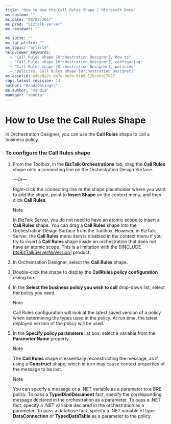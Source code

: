 ```yaml
---
title: "How to Use the Call Rules Shape | Microsoft Docs"
ms.custom: ""
ms.date: "06/08/2017"
ms.prod: "biztalk-server"
ms.reviewer: ""

ms.suite: ""
ms.tgt_pltfrm: ""
ms.topic: "article"
helpviewer_keywords: 
  - "Call Rules shape [Orchestration Designer], how to"
  - "Call Rules shape [Orchestration Designer], configuring"
  - "Call Rules shape [Orchestration Designer], policies"
  - "policies, Call Rules shape [Orchestration Designer]"
ms.assetid: e4bc8a2c-de7e-4e3a-81b8-12bcebb17d27
caps.latest.revision: 13
author: "MandiOhlinger"
ms.author: "mandia"
manager: "anneta"
---
```

# How to Use the Call Rules Shape
In Orchestration Designer, you can use the **Call Rules** shape to call a business policy.  
  
### To configure the Call Rules shape  
  
1. From the Toolbox, in the **BizTalk Orchestrations** tab, drag the **Call Rules** shape onto a connecting line on the Orchestration Design Surface.  
  
    —Or—  
  
    Right-click the connecting line or the shape placeholder where you want to add the shape, point to **Insert Shape** on the context menu, and then click **Call Rules**.  
  
   > [!NOTE]
   >  In BizTalk Server, you do not need to have an atomic scope to insert a <strong>Call Rules</strong> shape. You can drag a <strong>Call Rules</strong> shape into the Orchestration Design Surface from the Toolbox. However, in BizTalk Server, the <strong>Call Rules</strong> menu item is disabled in the context menu if you try to insert a <strong>Call Rules</strong> shape inside an orchestration that does not have an atomic scope. This is a limitation with the [!INCLUDE [btsBizTalkServerNoVersion](../includes/btsbiztalkservernoversion-md.md)] product.  
  
2. In Orchestration Designer, select the **Call Rules** shape.  
  
3. Double-click the shape to display the **CallRules policy configuration** dialog box.  
  
4. In the **Select the business policy you wish to call** drop-down list, select the policy you need.  
  
   > [!NOTE]
   >  Call Rules configuration will look at the latest saved version of a policy when determining the types used in the policy. At run time, the latest deployed version of the policy will be used.  
  
5. In the **Specify policy parameters** list box, select a variable from the **Parameter Name** property.  
  
   > [!NOTE]
   >  The **Call Rules** shape is essentially reconstructing the message, as if using a **Construct** shape, which in turn may cause context properties of the message to be lost.  
  
   > [!NOTE]
   >  You can specify a message or a .NET variable as a parameter to a BRE policy. To pass a **TypedXmlDocument** fact, specify the corresponding message declared in the orchestration as a parameter. To pass a .NET fact, specify a .NET variable declared in the orchestration as a parameter. To pass a database fact, specify a .NET variable of type **DataConnection** or **TypedDataTable** as a parameter to the policy.